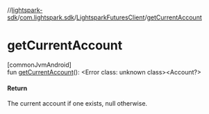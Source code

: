 //[lightspark-sdk](../../../index.md)/[com.lightspark.sdk](../index.md)/[LightsparkFuturesClient](index.md)/[getCurrentAccount](get-current-account.md)

# getCurrentAccount

[commonJvmAndroid]\
fun [getCurrentAccount](get-current-account.md)(): &lt;Error class: unknown class&gt;&lt;Account?&gt;

#### Return

The current account if one exists, null otherwise.
